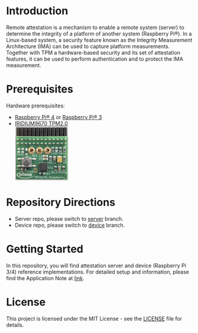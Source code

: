 # Introduction
Remote attestation is a mechanism to enable a remote system (server) to determine the integrity of a platform of another system (Raspberry Pi®). In a Linux-based system, a security feature known as the Integrity Measurement Architecture (IMA) can be used to capture platform measurements. Together with TPM a hardware-based security and its set of attestation features, it can be used to perform authentication and to protect the IMA measurement.

# Prerequisites

Hardware prerequisites:
- [Raspberry Pi® 4](https://www.raspberrypi.org/products/raspberry-pi-4-model-b/) or [Raspberry Pi® 3](https://www.raspberrypi.org/products/raspberry-pi-3-model-b/)
- [IRIDIUM9670 TPM2.0](https://www.infineon.com/cms/en/product/evaluation-boards/iridium9670-tpm2.0-linux/)\
  <img src="https://github.com/Infineon/remote-attestation-optiga-tpm/raw/master/media/IRIDIUM9670-TPM2.png" width="30%">

# Repository Directions
- Server repo, please switch to [server](https://github.com/Infineon/remote-attestation-optiga-tpm/tree/server) branch.
- Device repo, please switch to [device](https://github.com/Infineon/remote-attestation-optiga-tpm/tree/device) branch.

# Getting Started

In this repository, you will find attestation server and device (Raspberry Pi 3/4) reference implementations. For detailed setup and information, please find the Application Note at [link](https://github.com/Infineon/remote-attestation-optiga-tpm/raw/master/documents/tpm-appnote-ra.pdf).

# License
This project is licensed under the MIT License - see the [LICENSE](LICENSE) file for details.
